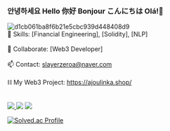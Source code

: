 ### 안녕하세요 Hello 你好 Bonjour こんにちは Olá!👋

<!--
**slayerzeroa/slayerzeroa** is a ✨ _special_ ✨ repository because its `README.md` (this file) appears on your GitHub profile.

Here are some ideas to get you started:

- 🔭 I’m currently working on ...
- 🌱 I’m currently learning ...
- 👯 I’m looking to collaborate on ...
- 🤔 I’m looking for help with ...
- 💬 Ask me about ...
- 📫 How to reach me: ...
- 😄 Pronouns: ...
- ⚡ Fun fact: ...
-->
![d1cb061ba8f6b21e5cbc939d448408d9](https://user-images.githubusercontent.com/66348567/211156355-62823c67-3222-4562-b0b6-8e61debd25e4.gif)
<br>🌱 Skills: [Financial Engineering], [Solidity], [NLP]</br>
<br>👯 Collaborate: [Web3 Developer]</br>
<br>📫 Contact: slayerzeroa@naver.com</br>
<br>⛓ My Web3 Project: https://ajoulinka.shop/</br>

<br><a href="https://blog.naver.com/slayerzeroa" target="_blank"><img src="https://img.shields.io/badge/Naver-03C75A?style=for-the-badge&logo=Naver&logoColor=FFFFFF"/> <a href="https://stockduck.tistory.com/" target="_blank"><img src="https://img.shields.io/badge/Tistory-000000?style=for-the-badge&logo=Tistory&logoColor=FFFFFF"/></a> <a href="https://www.linkedin.com/in/%EB%8C%80%EB%AA%85-%EC%9C%A0-625084183/" target="_blank"><img src="https://img.shields.io/badge/LinkedIn-0A66C2?style=for-the-badge&logo=LinkedIn&logoColor=FFFFFF"/></a></br>

[![Solved.ac Profile](http://mazassumnida.wtf/api/generate_badge?boj=slayerzeroa)](https://solved.ac/slayerzeroa)<br/>
